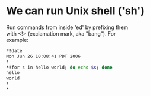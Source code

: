 # We can run Unix shell ('sh')

Run commands from inside 'ed' by prefixing them  
with <!> (exclamation mark, aka "bang"). For  
example:  

```sh
*!date
Mon Jun 26 10:08:41 PDT 2006
!
*!for s in hello world; do echo $s; done
hello
world
!
*
```
